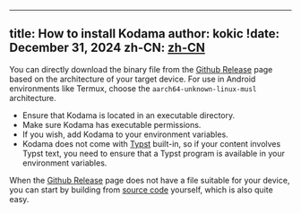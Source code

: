 
---
title: How to install Kodama
author: kokic
!date: December 31, 2024
zh-CN: [zh-CN](/tutorials/install.md)
---

You can directly download the binary file from the [Github Release](https://github.com/kokic/kodama/releases) page based on the architecture of your target device. For use in Android environments like Termux, choose the `aarch64-unknown-linux-musl` architecture.

- Ensure that Kodama is located in an executable directory.
- Make sure Kodama has executable permissions.
- If you wish, add Kodama to your environment variables.
- Kodama does not come with [Typst](https://github.com/typst/typst) built-in, so if your content involves Typst text, you need to ensure that a Typst program is available in your environment variables.

When the [Github Release](https://github.com/kokic/kodama/releases) page does not have a file suitable for your device, you can start by building from [source code](https://github.com/kokic/kodama) yourself, which is also quite easy.
